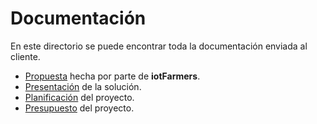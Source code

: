 # Documentación
En este directorio se puede encontrar toda la documentación enviada al cliente.

* [Propuesta](/Documentacion/Propuesta%20iotFarmers) hecha por parte de **iotFarmers**.
* [Presentación](/Documentacion/Presentacion) de la solución.
* [Planificación](/Documentacion/Planificacion) del proyecto.
* [Presupuesto](/Documentacion/Presupuesto) del proyecto.
